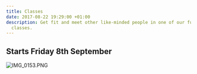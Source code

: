 ```yaml
---
title: Classes
date: 2017-08-22 19:29:00 +01:00
description: Get fit and meet other like-minded people in one of our fun yet effective
  classes.
---
```


## Starts Friday 8th September
![IMG_0153.PNG](/uploads/IMG_0153.PNG)